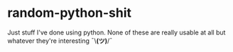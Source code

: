 # random-python-shit
Just stuff I've done using python. None of these are really usable at all but whatever they're interesting ¯\\__(ツ)__/¯
